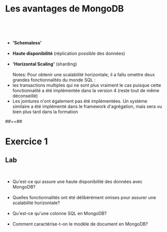 <!-- .slide -->
# Les avantages de MongoDB
<br><br><br>

- <b>'Schemaless'</b><br><br>
- <b>Haute disponibilité</b> (réplication possible des données)<br><br>
- <b>'Horizontal Scaling'</b> (sharding)
<br><br>
Notes:
Pour obtenir une scalabilité horizontale, il a fallu omettre deux grandes fonctionnalités du monde SQL :
- les transactions multiples qui ne sont plus vraiment le cas puisque cette fonctionnalité a été implémentée dans la version 4 (reste tout de même déconseillé)
- Les jointures n'ont également pas été implémentées. Un système similaire a été implémenté dans le framework d'agrégation, mais sera vu bien plus tard dans la formation

##==##

<!-- .slide: class="exercice lab" -->
# Exercice 1
## Lab
<br>

- Qu'est-ce qui assure une haute disponibilité des données avec MongoDB? <br/><br/>
- Quelles fonctionnalités ont été délibérément omises pour assurer une scalabilité horizontale? <br/><br/>
- Qu'est-ce qu'une colonne SQL en MongoDB? <br/><br/>
- Comment caractérise-t-on le modèle de document en MongoDB?
